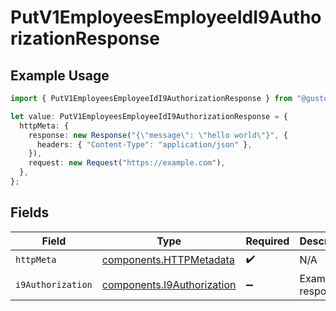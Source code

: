 # PutV1EmployeesEmployeeIdI9AuthorizationResponse

## Example Usage

```typescript
import { PutV1EmployeesEmployeeIdI9AuthorizationResponse } from "@gusto/embedded-api/models/operations/putv1employeesemployeeidi9authorization.js";

let value: PutV1EmployeesEmployeeIdI9AuthorizationResponse = {
  httpMeta: {
    response: new Response("{\"message\": \"hello world\"}", {
      headers: { "Content-Type": "application/json" },
    }),
    request: new Request("https://example.com"),
  },
};
```

## Fields

| Field                                                                    | Type                                                                     | Required                                                                 | Description                                                              |
| ------------------------------------------------------------------------ | ------------------------------------------------------------------------ | ------------------------------------------------------------------------ | ------------------------------------------------------------------------ |
| `httpMeta`                                                               | [components.HTTPMetadata](../../models/components/httpmetadata.md)       | :heavy_check_mark:                                                       | N/A                                                                      |
| `i9Authorization`                                                        | [components.I9Authorization](../../models/components/i9authorization.md) | :heavy_minus_sign:                                                       | Example response                                                         |